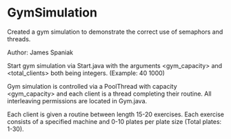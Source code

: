 # GymSimulation
Created a gym simulation to demonstrate the correct use of semaphors and threads.

Author: James Spaniak

Start gym simulation via Start.java with the arguments <gym_capacity> and <total_clients> both being integers. (Example: 40 1000)

Gym simulation is controlled via a PoolThread with capacity <gym_capacity> and each client is a thread completing their routine. All interleaving permissions are located in Gym.java.

Each client is given a routine between length 15-20 exercises.
Each exercise consists of a specified machine and 0-10 plates per plate size (Total plates: 1-30).
